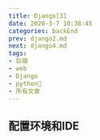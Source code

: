 ```yaml
---
title: Django[3]
date: 2020-3-7 10:38:45
categories: backEnd
prev: django2.md
next: django4.md
tags:
- 后端
- web
- Django
- python🐍
- 所有文章
---
```




<!-- more -->

## 配置环境和IDE

<Valine></Valine>
